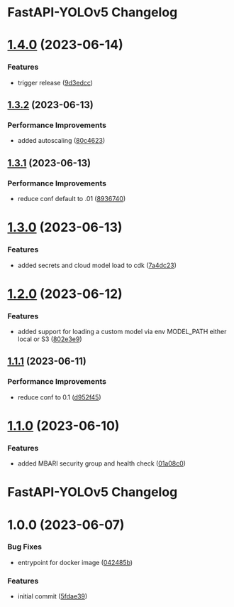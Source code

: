 # FastAPI-YOLOv5  Changelog

# [1.4.0](https://github.com/mbari-org/fastapi-yolov5/compare/v1.3.2...v1.4.0) (2023-06-14)


### Features

* trigger release ([9d3edcc](https://github.com/mbari-org/fastapi-yolov5/commit/9d3edcc7e3bfd4da965aa853fd47571cbfe17f38))

## [1.3.2](https://github.com/mbari-org/fastapi-yolov5/compare/v1.3.1...v1.3.2) (2023-06-13)


### Performance Improvements

* added autoscaling ([80c4623](https://github.com/mbari-org/fastapi-yolov5/commit/80c462391ea9ee88a20a1fecc6467906ff060a81))

## [1.3.1](https://github.com/mbari-org/fastapi-yolov5/compare/v1.3.0...v1.3.1) (2023-06-13)


### Performance Improvements

* reduce conf default to .01 ([8936740](https://github.com/mbari-org/fastapi-yolov5/commit/8936740eb2fd47542cb84ce785e8bb477a002e57))

# [1.3.0](https://github.com/mbari-org/fastapi-yolov5/compare/v1.2.0...v1.3.0) (2023-06-13)


### Features

* added secrets and cloud model load to cdk ([7a4dc23](https://github.com/mbari-org/fastapi-yolov5/commit/7a4dc236db02c9a9a3c52a6e6e06b9e2b794e365))

# [1.2.0](https://github.com/mbari-org/fastapi-yolov5/compare/v1.1.1...v1.2.0) (2023-06-12)


### Features

* added support for loading a custom model via env MODEL_PATH either local or S3 ([802e3e9](https://github.com/mbari-org/fastapi-yolov5/commit/802e3e9910bd10c58118fa48bdafca1a124503de))

## [1.1.1](https://github.com/mbari-org/fastapi-yolov5/compare/v1.1.0...v1.1.1) (2023-06-11)


### Performance Improvements

* reduce  conf to 0.1 ([d952f45](https://github.com/mbari-org/fastapi-yolov5/commit/d952f45a5064ce5c758ff228b9467eb67158d71c))

# [1.1.0](https://github.com/mbari-org/fastapi-yolov5/compare/v1.0.0...v1.1.0) (2023-06-10)


### Features

* added MBARI security group and health check ([01a08c0](https://github.com/mbari-org/fastapi-yolov5/commit/01a08c0a5ea58a19acb1f152f77b08f7cfab17a7))

# FastAPI-YOLOv5 Changelog

# 1.0.0 (2023-06-07)


### Bug Fixes

* entrypoint for docker image ([042485b](https://github.com/mbari-org/fastapi-yolov5/commit/042485b848a99011038045575bd717a15334d0dd))


### Features

* initial commit ([5fdae39](https://github.com/mbari-org/fastapi-yolov5/commit/5fdae3908e6076844dd9bd5c5a1f15b34498a281))
